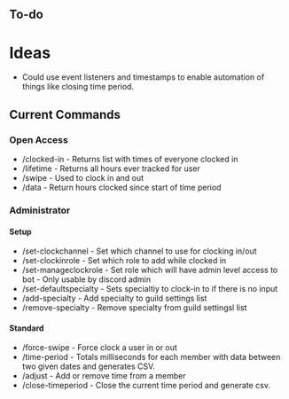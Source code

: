 
## To-do

# Ideas
- Could use event listeners and timestamps to enable automation of things like closing time period.

## Current Commands
### Open Access
- /clocked-in - Returns list with times of everyone clocked in
- /lifetime - Returns all hours ever tracked for user
- /swipe - Used to clock in and out
- /data - Return hours clocked since start of time period

### Administrator
#### Setup
- /set-clockchannel - Set which channel to use for clocking in/out
- /set-clockinrole - Set which role to add while clocked in
- /set-manageclockrole - Set role which will have admin level access to bot - Only usable by discord admin
- /set-defaultspecialty - Sets specialtiy to clock-in to if there is no input
- /add-specialty - Add specialty to guild settings list
- /remove-specialty - Remove specialty from guild settingsl list
#### Standard
- /force-swipe - Force clock a user in or out
- /time-period - Totals milliseconds for each member with data between two given dates and generates CSV.
- /adjust - Add or remove time from a member
- /close-timeperiod - Close the current time period and generate csv.